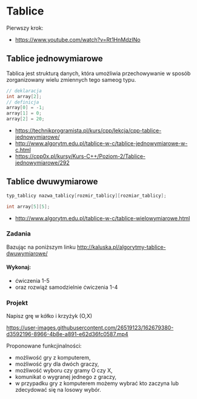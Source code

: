 # Tablice 

Pierwszy krok:
- https://www.youtube.com/watch?v=Rt1HnMdzINo

## Tablice jednowymiarowe

Tablica jest strukturą danych, która umożliwia przechowywanie w sposób zorganizowany wielu zmiennych tego sameog typu.

```cpp
// deklaracja
int array[2];
// definicja
array[0] = -1;
array[1] = 0;
array[2] = 20;
```

- https://technikprogramista.pl/kurs/cpp/lekcja/cpp-tablice-jednowymiarowe/
- http://www.algorytm.edu.pl/tablice-w-c/tablice-jednowymiarowe-w-c.html
- https://cpp0x.pl/kursy/Kurs-C++/Poziom-2/Tablice-jednowymiarowe/292

## Tablice dwuwymiarowe

```cpp
typ_tablicy nazwa_tablicy[rozmir_tablicy][rozmiar_tablicy];
```

```cpp
int array[5][5];
```
- http://www.algorytm.edu.pl/tablice-w-c/tablice-wielowymiarowe.html

### Zadania

Bazując na poniższym linku
http://kaluska.pl/algorytmy-tablice-dwuwymiarowe/

#### Wykonaj:
- ćwiczenia 1-5
- oraz rozwiąż samodzielnie ćwiczenia 1-4

### Projekt
Napisz grę w kółko i krzyżyk (O,X)

https://user-images.githubusercontent.com/26519123/162679380-d3592196-8966-4b8e-a891-e62d36fc0587.mp4

Proponowane funkcjinalności:
- możliwość gry z komputerem,
- możliwość gry dla dwóch graczy,
- możliwość wyboru czy gramy O czy X,
- komunikat o wygranej jednego z graczy,
- w przypadku gry z komputerem możemy wybrać kto zaczyna lub zdecydować się na losowy wybór.

